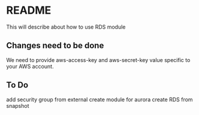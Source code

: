 # README #
This will describe about how to use RDS  module

## Changes need to be done ##
We need to provide aws-access-key and aws-secret-key value specific to your AWS account.

## To Do
add security group from external
create module for aurora
create RDS from snapshot

